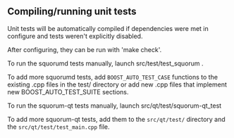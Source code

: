 Compiling/running unit tests
------------------------------------

Unit tests will be automatically compiled if dependencies were met in configure
and tests weren't explicitly disabled.

After configuring, they can be run with 'make check'.

To run the squorumd tests manually, launch src/test/test_squorum .

To add more squorumd tests, add `BOOST_AUTO_TEST_CASE` functions to the existing
.cpp files in the test/ directory or add new .cpp files that
implement new BOOST_AUTO_TEST_SUITE sections.

To run the squorum-qt tests manually, launch src/qt/test/squorum-qt_test

To add more squorum-qt tests, add them to the `src/qt/test/` directory and
the `src/qt/test/test_main.cpp` file.
